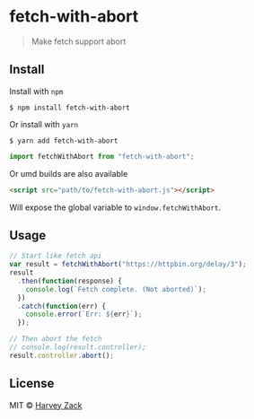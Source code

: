 # fetch-with-abort
> Make fetch support abort

## Install

Install with `npm`

```
$ npm install fetch-with-abort
```

Or install with `yarn`

```
$ yarn add fetch-with-abort
```

```js
import fetchWithAbort from "fetch-with-abort";
```

Or umd builds are also available

```html
<script src="path/to/fetch-with-abort.js"></script>
```

Will expose the global variable to `window.fetchWithAbort`.

## Usage

```js
// Start like fetch api
var result = fetchWithAbort("https://httpbin.org/delay/3");
result
  .then(function(response) {
    console.log(`Fetch complete. (Not aborted)`);
  })
  .catch(function(err) {
    console.error(`Err: ${err}`);
  });

// Then abort the fetch
// console.log(result.controller);
result.controller.abort();
```

## License

MIT © [Harvey Zack](https://sleepy.im/)
